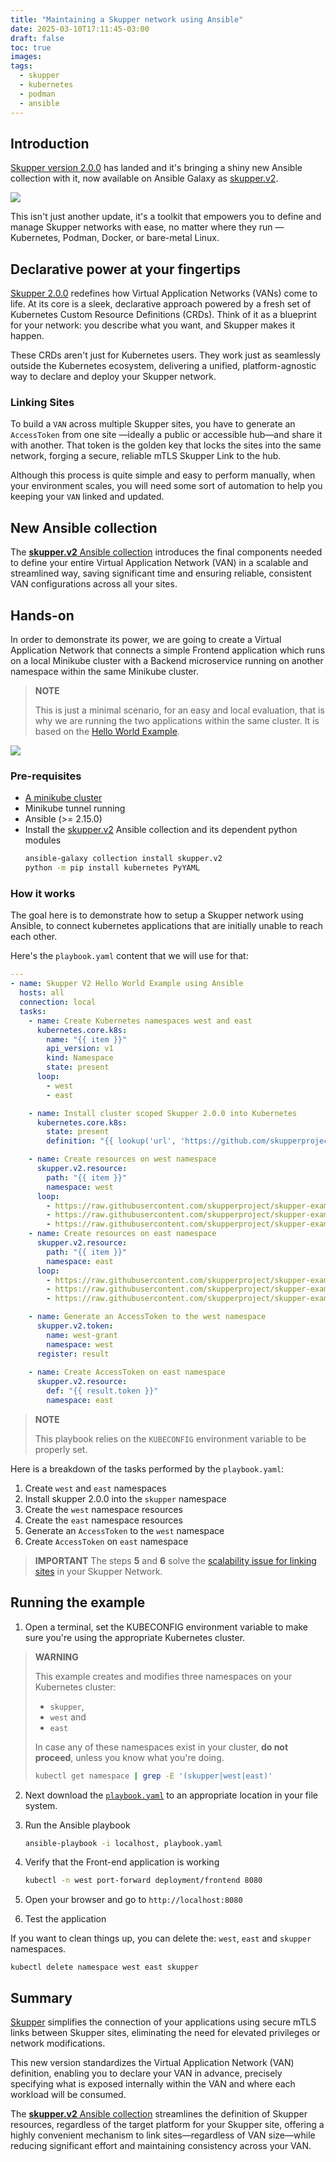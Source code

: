 ```yaml
---
title: "Maintaining a Skupper network using Ansible"
date: 2025-03-10T17:11:45-03:00
draft: false
toc: true
images:
tags:
  - skupper
  - kubernetes
  - podman
  - ansible
---
```


[skupper2]: https://skupper.io/v2/
[skupperv2]: https://galaxy.ansible.com/ui/repo/published/skupper/v2/
[minikube]: https://skupper.io/start/minikube.html
[helloworldv2]: https://github.com/skupperproject/skupper-example-yaml/tree/v2/

## Introduction

[Skupper version 2.0.0][skupper2] has landed and it's bringing a shiny new Ansible collection with it,
now available on Ansible Galaxy as [skupper.v2][skupperv2].

![](images/skupperv2-intro.png)

This isn't just another update, it's a toolkit that empowers you to define and manage Skupper networks with ease,
no matter where they run — Kubernetes, Podman, Docker, or bare-metal Linux.

## Declarative power at your fingertips

[Skupper 2.0.0][skupper2] redefines how Virtual Application Networks (VANs) come to life.
At its core is a sleek, declarative approach powered by a fresh set of Kubernetes Custom Resource Definitions (CRDs). Think of it as a blueprint for your network: you describe what you want, and Skupper makes it happen.

These CRDs aren't just for Kubernetes users. They work just as seamlessly outside the Kubernetes ecosystem, delivering a unified, platform-agnostic way to declare and deploy your Skupper network.

### Linking Sites

To build a `VAN` across multiple Skupper sites, you have to generate an `AccessToken` from one site —ideally a public or accessible hub—and share it with another. That token is the golden key that locks the sites into the same network, forging a secure, reliable mTLS Skupper Link to the hub.

Although this process is quite simple and easy to perform manually, when your environment scales, you will need some sort of automation to help you keeping your `VAN` linked and updated.

## New Ansible collection

The [**skupper.v2** Ansible collection][skupper2] introduces the final components needed to define your entire Virtual Application Network (VAN) in a scalable and streamlined way, saving significant time and ensuring reliable, consistent VAN configurations across all your sites.

## Hands-on

In order to demonstrate its power, we are going to create a Virtual Application Network that connects a simple Frontend
application which runs on a local Minikube cluster with a Backend microservice running on another namespace within the
same Minikube cluster.

> **NOTE**
>
> This is just a minimal scenario, for an easy and local evaluation, that is why we are running the two applications within the same cluster. It is based on the [Hello World Example][helloworldv2].


![](images/hello-world-v2.png)

### Pre-requisites

* [A minikube cluster][minikube]
* Minikube tunnel running
* Ansible (>= 2.15.0)
* Install the [skupper.v2][skupperv2] Ansible collection and its dependent python modules
  ```bash
  ansible-galaxy collection install skupper.v2
  python -m pip install kubernetes PyYAML
  ```

### How it works

The goal here is to demonstrate how to setup a Skupper network using Ansible, to connect
kubernetes applications that are initially unable to reach each other.

Here's the `playbook.yaml` content that we will use for that:

```yaml
---
- name: Skupper V2 Hello World Example using Ansible
  hosts: all
  connection: local
  tasks:
    - name: Create Kubernetes namespaces west and east
      kubernetes.core.k8s:
        name: "{{ item }}"
        api_version: v1
        kind: Namespace
        state: present
      loop:
        - west
        - east

    - name: Install cluster scoped Skupper 2.0.0 into Kubernetes
      kubernetes.core.k8s:
        state: present
        definition: "{{ lookup('url', 'https://github.com/skupperproject/skupper/releases/download/2.0.0/skupper-cluster-scope.yaml', split_lines=False) }}"

    - name: Create resources on west namespace
      skupper.v2.resource:
        path: "{{ item }}"
        namespace: west
      loop:
        - https://raw.githubusercontent.com/skupperproject/skupper-example-yaml/refs/heads/v2/west/site.yaml
        - https://raw.githubusercontent.com/skupperproject/skupper-example-yaml/refs/heads/v2/west/listener.yaml
        - https://raw.githubusercontent.com/skupperproject/skupper-example-yaml/refs/heads/v2/west/frontend.yaml
    - name: Create resources on east namespace
      skupper.v2.resource:
        path: "{{ item }}"
        namespace: east
      loop:
        - https://raw.githubusercontent.com/skupperproject/skupper-example-yaml/refs/heads/v2/east/site.yaml
        - https://raw.githubusercontent.com/skupperproject/skupper-example-yaml/refs/heads/v2/east/connector.yaml
        - https://raw.githubusercontent.com/skupperproject/skupper-example-yaml/refs/heads/v2/east/backend.yaml

    - name: Generate an AccessToken to the west namespace
      skupper.v2.token:
        name: west-grant
        namespace: west
      register: result
    
    - name: Create AccessToken on east namespace
      skupper.v2.resource:
        def: "{{ result.token }}"
        namespace: east
```

> **NOTE**
>
> This playbook relies on the `KUBECONFIG` environment variable to be properly set.

Here is a breakdown of the tasks performed by the `playbook.yaml`:

1. Create `west` and `east` namespaces
2. Install skupper 2.0.0 into the `skupper` namespace
3. Create the `west` namespace resources
4. Create the `east` namespace resources
5. Generate an `AccessToken` to the `west` namespace
6. Create `AccessToken` on `east` namespace

> **IMPORTANT**
> The steps **5** and **6** solve the [scalability issue for linking sites](#linking-sites) in your Skupper Network.

## Running the example

1. Open a terminal, set the KUBECONFIG environment variable to make sure you're using the
appropriate Kubernetes cluster.

> **WARNING**
>
> This example creates and modifies three namespaces on your Kubernetes cluster:
>
> * `skupper`,
> * `west` and
> * `east`
>
> In case any of these namespaces exist in your cluster, **do not proceed**, unless you know what you're doing.
>
>  ```bash
>  kubectl get namespace | grep -E '(skupper|west|east)'
>  ```

2. Next download the [`playbook.yaml`](resources/playbook.yaml) to an appropriate location in your file system.

3. Run the Ansible playbook

   ```bash
   ansible-playbook -i localhost, playbook.yaml
   ```

4. Verify that the Front-end application is working

   ```bash
   kubectl -n west port-forward deployment/frontend 8080
   ```

5. Open your browser and go to `http://localhost:8080`

6. Test the application

If you want to clean things up, you can delete the: `west`, `east` and `skupper` namespaces.

```
kubectl delete namespace west east skupper
```

## Summary

[Skupper][skupper2] simplifies the connection of your applications using secure mTLS links between Skupper sites, eliminating the need for elevated privileges or network modifications.

This new version standardizes the Virtual Application Network (VAN) definition, enabling you to declare your VAN in advance, precisely specifying what is exposed internally within the VAN and where each workload will be consumed.

The [**skupper.v2** Ansible collection][skupperv2] streamlines the definition of Skupper resources, regardless of the target platform for your Skupper site, offering a highly convenient mechanism to link sites—regardless of VAN size—while reducing significant effort and maintaining consistency across your VAN.
